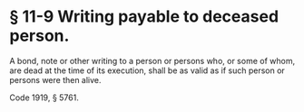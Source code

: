 # § 11-9 Writing payable to deceased person.

<p>A bond, note or other writing to a person or persons who, or some of whom, are dead at the time of its execution, shall be as valid as if such person or persons were then alive.</p><p>Code 1919, § 5761.</p>